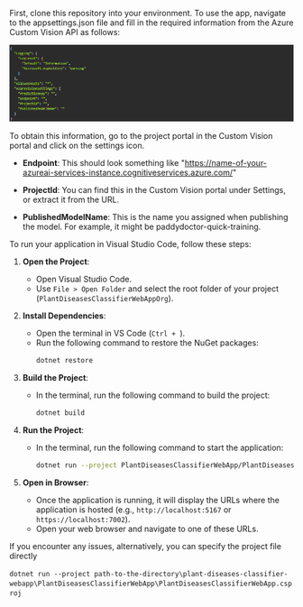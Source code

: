First, clone this repository into your environment. To use the app, navigate to the appsettings.json file and fill in the required information from the Azure Custom Vision API as follows:

![Settings](/img/settings.png)

To obtain this information, go to the project portal in the Custom Vision portal and click on the settings icon.

   - **Endpoint**:  This should look something like "https://name-of-your-azureai-services-instance.cognitiveservices.azure.com/"

   - **ProjectId**: You can find this in the Custom Vision portal under Settings, or extract it from the URL.

   - **PublishedModelName**: This is the name you assigned when publishing the model. For example, it might be paddydoctor-quick-training.

To run your application in Visual Studio Code, follow these steps:

1. **Open the Project**:
   - Open Visual Studio Code.
   - Use `File > Open Folder` and select the root folder of your project (`PlantDiseasesClassifierWebAppOrg`).

2. **Install Dependencies**:
   - Open the terminal in VS Code (`Ctrl + `).
   - Run the following command to restore the NuGet packages:
     ```sh
     dotnet restore
     ```

3. **Build the Project**:
   - In the terminal, run the following command to build the project:
     ```sh
     dotnet build
     ```

4. **Run the Project**:
   - In the terminal, run the following command to start the application:
     ```sh
     dotnet run --project PlantDiseasesClassifierWebApp/PlantDiseasesClassifierWebApp.csproj
     ```

5. **Open in Browser**:
   - Once the application is running, it will display the URLs where the application is hosted (e.g., `http://localhost:5167` or `https://localhost:7002`).
   - Open your web browser and navigate to one of these URLs.

If you encounter any issues, alternatively, you can specify the project file directly

`dotnet run --project path-to-the-directory\plant-diseases-classifier-webapp\PlantDiseasesClassifierWebApp\PlantDiseasesClassifierWebApp.csproj`